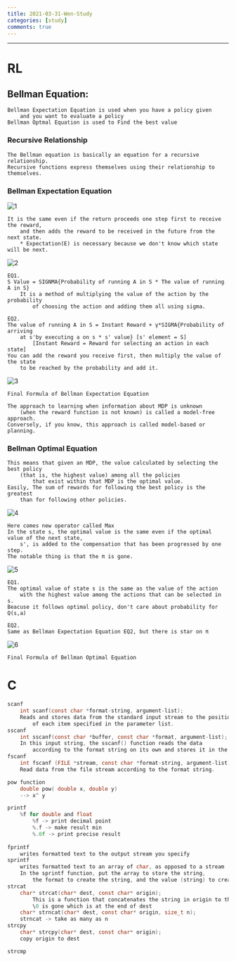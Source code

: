 ```yaml
---
title: 2021-03-31-Wen-Study
categories: [study]
comments: true
---
```

-------------------------------------------------------------------------------
# RL 

## Bellman Equation:
```
Bellman Expectation Equation is used when you have a policy given 
    and you want to evaluate a policy
Bellman Optmal Equation is used to Find the best value
```

### Recursive Relationship
``` 
The Bellman equation is basically an equation for a recursive relationship.
Recursive functions express themselves using their relationship to themselves.
```
### Bellman Expectation Equation
![1](https://user-images.githubusercontent.com/59559270/113117239-35ee2700-9249-11eb-9dd0-a3d6ad725b89.PNG)
```
It is the same even if the return proceeds one step first to receive the reward, 
    and then adds the reward to be received in the future from the next state.
    * Expectation(E) is necessary because we don't know which state will be next.

```
![2](https://user-images.githubusercontent.com/59559270/113117243-371f5400-9249-11eb-872f-acc7c9a678fa.PNG)

```
EQ1.
S Value = SIGNMA{Probability of running A in S * The value of running A in S}
    It is a method of multiplying the value of the action by the probability 
        of choosing the action and adding them all using sigma.

EQ2.
The value of running A in S = Instant Reward + γ*SIGMA{Probability of arriving 
    at s'by executing a on s * s' value} [s' element = S] 
        [Instant Reward = Reward for selecting an action in each state]
You can add the reward you receive first, then multiply the value of the state 
    to be reached by the probability and add it.
```
![3](https://user-images.githubusercontent.com/59559270/113117246-37b7ea80-9249-11eb-9734-f6b2b02a2f54.PNG)

```
Final Formula of Bellman Expectation Equation

The approach to learning when information about MDP is unknown 
    (when the reward function is not known) is called a model-free approach.
Conversely, if you know, this approach is called model-based or planning.
```

### Bellman Optimal Equation
```
This means that given an MDP, the value calculated by selecting the best policy 
    (that is, the highest value) among all the policies 
        that exist within that MDP is the optimal value.
Easily, The sum of rewards for following the best policy is the greatest 
    than for following other policies.
```
![4](https://user-images.githubusercontent.com/59559270/113117252-38e91780-9249-11eb-932d-277bf641c8f9.PNG)
```
Here comes new operator called Max
In the state s, the optimal value is the same even if the optimal value of the next state, 
    s', is added to the compensation that has been progressed by one step.
The notable thing is that the π is gone.
```
![5](https://user-images.githubusercontent.com/59559270/113117257-3981ae00-9249-11eb-9728-9e2cc16bb8e1.PNG)

```
EQ1.
The optimal value of state s is the same as the value of the action 
    with the highest value among the actions that can be selected in s.
Beacuse it follows optimal policy, don't care about probability for Q(s,a)

EQ2.
Same as Bellman Expectation Equation EQ2, but there is star on π
```
![6](https://user-images.githubusercontent.com/59559270/113117266-3ab2db00-9249-11eb-9bf3-3864bdefbd02.PNG)
```
Final Formula of Bellman Optimal Equation
```

# C
```c
scanf
    int scanf(const char *format-string, argument-list);
    Reads and stores data from the standard input stream to the position 
        of each item specified in the parameter list.
sscanf
    int sscanf(const char *buffer, const char *format, argument-list);
    In this input string, the sscanf() function reads the data 
        according to the format string on its own and stores it in the arguments.
fscanf
    int fscanf (FILE *stream, const char *format-string, argument-list);
    Read data from the file stream according to the format string.

pow function
    double pow( double x, double y)
    --> x^ y

printf
    %f for double and float
        %f -> print decimal point
        %.f -> make result min
        %.0f -> print precise result
    
fprintf
    writes formatted text to the output stream you specify
sprintf
    writes formatted text to an array of char, as opposed to a stream
    In the sprintf function, put the array to store the string, 
        the format to create the string, and the value (string) to create the string in order.
strcat
    char* strcat(char* dest, const char* origin);
        This is a function that concatenates the string in origin to the end of dest.
        \0 is gone which is at the end of dest
    char* strncat(char* dest, const char* origin, size_t n);
    strncat -> take as many as n
strcpy
    char* strcpy(char* dest, const char* origin);
    copy origin to dest

strcmp
    
```
